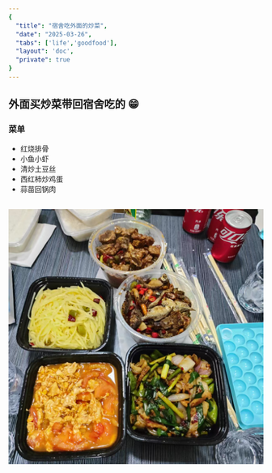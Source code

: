 ```yaml
---
{
  "title": "宿舍吃外面的炒菜",
  "date": "2025-03-26",
  "tabs": ['life','goodfood'],
  "layout": 'doc',
  "private": true
}
---
```


## 外面买炒菜带回宿舍吃的 :grin:
### 菜单

- 红烧排骨
- 小鱼小虾
- 清炒土豆丝
- 西红柿炒鸡蛋
- 蒜苗回锅肉
<img src="./assets/0326.jpg" alt="An image" style="height:80%;margin:1rem auto;object-fit: contain">

